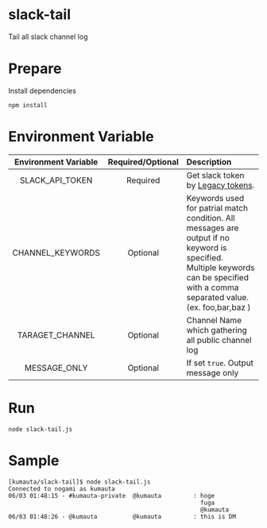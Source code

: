 # slack-tail
Tail all slack channel log

# Prepare

Install dependencies

```
npm install
```

# Environment Variable

|Environment Variable|Required/Optional|Description|
|:---:|:---:|:---|
|SLACK_API_TOKEN|Required|Get slack token by [Legacy tokens](https://api.slack.com/custom-integrations/legacy-tokens).|
|CHANNEL_KEYWORDS|Optional|Keywords used for patrial match condition. All messages are output if no keyword is specified.<br>Multiple keywords can be specified with a comma separated value.<br>(ex. foo,bar,baz )|
|TARAGET_CHANNEL|Optional|Channel Name which gathering all public channel log|
|MESSAGE_ONLY|Optional|If set `true`. Output message only |

# Run

```
node slack-tail.js
```

# Sample

```
[kumauta/slack-tail]$ node slack-tail.js
Connected to nogami as kumauta
06/03 01:48:15 - #kumauta-private  @kumauta         : hoge
                                                      fuga
                                                      @kumauta
06/03 01:48:26 - @kumauta          @kumauta         : this is DM
```
